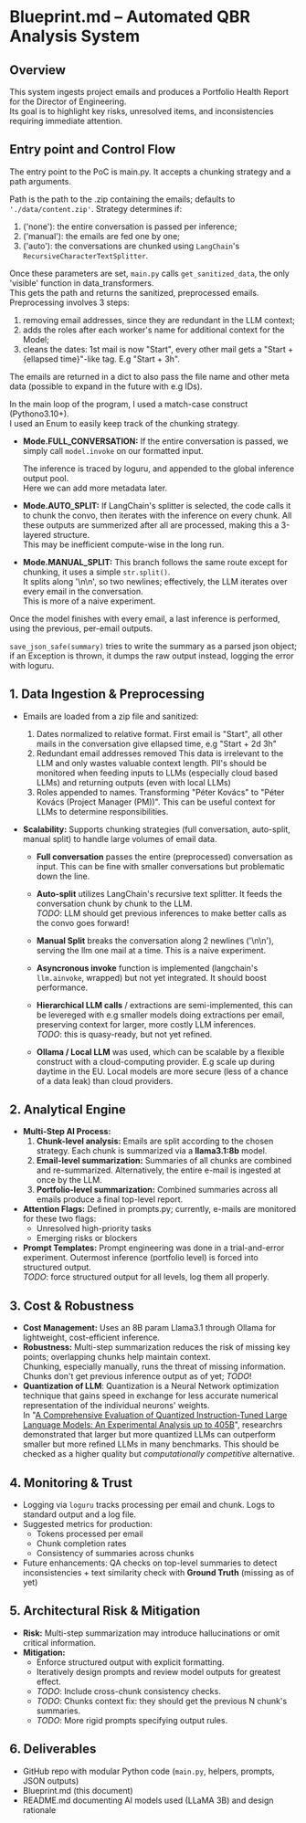 # Blueprint.md – Automated QBR Analysis System

## Overview
This system ingests project emails and produces a Portfolio Health Report for the Director of Engineering. \
Its goal is to highlight key risks, unresolved items, and inconsistencies requiring immediate attention.

## Entry point and Control Flow
The entry point to the PoC is main.py.
It accepts a chunking strategy and a path arguments.

Path is the path to the .zip containing the emails; defaults to `'./data/content.zip'`.
Strategy determines if:
  1. ('none'): the entire conversation is passed per inference;
  2. ('manual'): the emails are fed one by one;
  3. ('auto'): the conversations are chunked using `LangChain`'s `RecursiveCharacterTextSplitter`.

Once these parameters are set, `main.py` calls `get_sanitized_data`, the only 'visible' function in data_transformers. \
This gets the path and returns the sanitized, preprocessed emails. \
Preprocessing involves 3 steps:
  1. removing email addresses, since they are redundant in the LLM context;
  2. adds the roles after each worker's name for additional context for the Model;
  3. cleans the dates: 1st mail is now "Start", every other mail gets a "Start + {ellapsed time}"-like tag. E.g "Start + 3h".

The emails are returned in a dict to also pass the file name and other meta data (possible to expand in the future with e.g IDs).

In the main loop of the program, I used a match-case construct (Pythono3.10+). \
I used an Enum to easily keep track of the chunking strategy.

- **Mode.FULL_CONVERSATION:**
  If the entire conversation is passed, we simply call `model.invoke` on our formatted input.

  The inference is traced by loguru, and appended to the global inference output pool. \
  Here we can add more metadata later.

- **Mode.AUTO_SPLIT:**
  If LangChain's splitter is selected, the code calls it to chunk the convo, then iterates with the inference on every chunk.
  All these outputs are summerized after all are processed, making this a 3-layered structure. \
  This may be inefficient compute-wise in the long run.

- **Mode.MANUAL_SPLIT:**
  This branch follows the same route except for chunking, it uses a simple `str.split()`. \
  It splits along '\n\n', so two newlines; effectively, the LLM iterates over every email in the conversation. \
  This is more of a naive experiment.

Once the model finishes with every email, a last inference is performed, using the previous, per-email outputs.

`save_json_safe(summary)` tries to write the summary as a parsed json object; if an Exception is thrown, it dumps the raw output instead, logging the error with loguru.



## 1. Data Ingestion & Preprocessing
- Emails are loaded from a zip file and sanitized:
  1. Dates normalized to relative format.
    First email is "Start", all other mails in the conversation give ellapsed time, e.g "Start + 2d 3h"
  2. Redundant email addresses removed
    This data is irrelevant to the LLM and only wastes valuable context length.
    PII's should be monitored when feeding inputs to LLMs (especially cloud based LLMs) and returning outputs (even with local LLMs)
  3. Roles appended to names.
    Transforming "Péter Kovács" to "Péter Kovács (Project Manager (PM))". This can be useful context for LLMs to determine responsibilities.

- **Scalability:** Supports chunking strategies (full conversation, auto-split, manual split) to handle large volumes of email data.
  - **Full conversation** passes the entire (preprocessed) conversation as input. This can be fine with smaller conversations but problematic down the line.
  - **Auto-split** utilizes LangChain's recursive text splitter. It feeds the conversation chunk by chunk to the LLM.\
    *TODO*: LLM should get previous inferences to make better calls as the convo goes forward!
  - **Manual Split** breaks the conversation along 2 newlines ('\n\n'), serving the llm one mail at a time. This is a naive experiment.


  - **Asyncronous invoke** function is implemented (langchain's `llm.ainvoke`, wrapped) but not yet integrated. It should boost performance.


  - **Hierarchical LLM calls** / extractions are semi-implemented, this can be levereged with e.g smaller models doing extractions per email, preserving context for larger, more costly LLM inferences. \
    *TODO*: this is quasy-ready, but not yet refined.


  - **Ollama / Local LLM** was used, which can be scalable by a flexible construct with a cloud-computing provider. E.g scale up during daytime in the EU. Local models are more secure (less of a chance of a data leak) than cloud providers.


## 2. Analytical Engine
- **Multi-Step AI Process:**
  1. **Chunk-level analysis:** Emails are split according to the chosen strategy. Each chunk is summarized via a **llama3.1:8b** model.
  2. **Email-level summarization:** Summaries of all chunks are combined and re-summarized. Alternatively, the entire e-mail is ingested at once by the LLM.
  3. **Portfolio-level summarization:** Combined summaries across all emails produce a final top-level report.
- **Attention Flags:** Defined in prompts.py; currently, e-mails are monitored for these two flags:
  - Unresolved high-priority tasks
  - Emerging risks or blockers
- **Prompt Templates:** Prompt engineering was done in a trial-and-error experiment. Outermost inference (portfolio level) is forced into structured output. \
  *TODO*: force structured output for all levels, log them all properly.

## 3. Cost & Robustness
- **Cost Management:** Uses an 8B param Llama3.1 through Ollama for lightweight, cost-efficient inference.
- **Robustness:** Multi-step summarization reduces the risk of missing key points; overlapping chunks help maintain context. \
  Chunking, especially manually, runs the threat of missing information. Chunks don't get previous inference output as of yet; *TODO*!
- **Quantization of LLM**: Quantization is a Neural Network optimization technique that gains speed in exchange for less accurate numerical representation of the individual neurons' weights. \
In "[A Comprehensive Evaluation of Quantized Instruction-Tuned Large Language Models: An Experimental Analysis up to 405B](https://arxiv.org/pdf/2409.11055v1)", researchrs demonstrated that larger but more quantized LLMs can outperform smaller but more refined LLMs in many benchmarks. This should be checked as a higher quality but *computationally competitive* alternative.

## 4. Monitoring & Trust
- Logging via `loguru` tracks processing per email and chunk. Logs to standard output and a log file.
- Suggested metrics for production:
  - Tokens processed per email
  - Chunk completion rates
  - Consistency of summaries across chunks
- Future enhancements: QA checks on top-level summaries to detect inconsistencies + text similarity check with **Ground Truth** (missing as of yet)

## 5. Architectural Risk & Mitigation
- **Risk:** Multi-step summarization may introduce hallucinations or omit critical information.
- **Mitigation:**
  - Enforce structured output with explicit formatting.
  - Iteratively design prompts and review model outputs for greatest effect.
  - *TODO*: Include cross-chunk consistency checks.
  - *TODO*: Chunks context fix: they should get the previous N chunk's summaries.
  - *TODO*: More rigid prompts specifying output rules.

## 6. Deliverables
- GitHub repo with modular Python code (`main.py`, helpers, prompts, JSON outputs)
- Blueprint.md (this document)
- README.md documenting AI models used (LLaMA 3B) and design rationale

